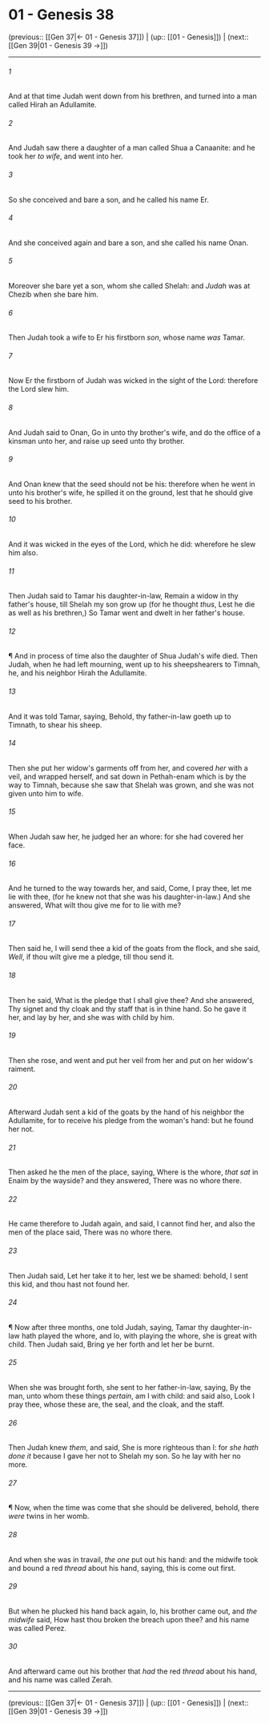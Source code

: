 # 01 - Genesis 38

(previous:: [[Gen 37|← 01 - Genesis 37]]) | (up:: [[01 - Genesis]]) | (next:: [[Gen 39|01 - Genesis 39 →]])

***


###### 1 
And at that time Judah went down from his brethren, and turned into a man called Hirah an Adullamite. 

###### 2 
And Judah saw there a daughter of a man called Shua a Canaanite: and he took her _to wife_, and went into her. 

###### 3 
So she conceived and bare a son, and he called his name Er. 

###### 4 
And she conceived again and bare a son, and she called his name Onan. 

###### 5 
Moreover she bare yet a son, whom she called Shelah: and _Judah_ was at Chezib when she bare him. 

###### 6 
Then Judah took a wife to Er his firstborn _son_, whose name _was_ Tamar. 

###### 7 
Now Er the firstborn of Judah was wicked in the sight of the Lord: therefore the Lord slew him. 

###### 8 
And Judah said to Onan, Go in unto thy brother's wife, and do the office of a kinsman unto her, and raise up seed unto thy brother. 

###### 9 
And Onan knew that the seed should not be his: therefore when he went in unto his brother's wife, he spilled it on the ground, lest that he should give seed to his brother. 

###### 10 
And it was wicked in the eyes of the Lord, which he did: wherefore he slew him also. 

###### 11 
Then Judah said to Tamar his daughter-in-law, Remain a widow in thy father's house, till Shelah my son grow up (for he thought _thus_, Lest he die as well as his brethren,) So Tamar went and dwelt in her father's house. 

###### 12 
¶ And in process of time also the daughter of Shua Judah's wife died. Then Judah, when he had left mourning, went up to his sheepshearers to Timnah, he, and his neighbor Hirah the Adullamite. 

###### 13 
And it was told Tamar, saying, Behold, thy father-in-law goeth up to Timnath, to shear his sheep. 

###### 14 
Then she put her widow's garments off from her, and covered _her_ with a veil, and wrapped herself, and sat down in Pethah-enam which is by the way to Timnah, because she saw that Shelah was grown, and she was not given unto him to wife. 

###### 15 
When Judah saw her, he judged her an whore: for she had covered her face. 

###### 16 
And he turned to the way towards her, and said, Come, I pray thee, let me lie with thee, (for he knew not that she was his daughter-in-law.) And she answered, What wilt thou give me for to lie with me? 

###### 17 
Then said he, I will send thee a kid of the goats from the flock, and she said, _Well_, if thou wilt give me a pledge, till thou send it. 

###### 18 
Then he said, What is the pledge that I shall give thee? And she answered, Thy signet and thy cloak and thy staff that is in thine hand. So he gave it her, and lay by her, and she was with child by him. 

###### 19 
Then she rose, and went and put her veil from her and put on her widow's raiment. 

###### 20 
Afterward Judah sent a kid of the goats by the hand of his neighbor the Adullamite, for to receive his pledge from the woman's hand: but he found her not. 

###### 21 
Then asked he the men of the place, saying, Where is the whore, _that sat_ in Enaim by the wayside? and they answered, There was no whore there. 

###### 22 
He came therefore to Judah again, and said, I cannot find her, and also the men of the place said, There was no whore there. 

###### 23 
Then Judah said, Let her take it to her, lest we be shamed: behold, I sent this kid, and thou hast not found her. 

###### 24 
¶ Now after three months, one told Judah, saying, Tamar thy daughter-in-law hath played the whore, and lo, with playing the whore, she is great with child. Then Judah said, Bring ye her forth and let her be burnt. 

###### 25 
When she was brought forth, she sent to her father-in-law, saying, By the man, unto whom these things _pertain_, am I with child: and said also, Look I pray thee, whose these are, the seal, and the cloak, and the staff. 

###### 26 
Then Judah knew _them_, and said, She is more righteous than I: for _she hath done it_ because I gave her not to Shelah my son. So he lay with her no more. 

###### 27 
¶ Now, when the time was come that she should be delivered, behold, there _were_ twins in her womb. 

###### 28 
And when she was in travail, _the one_ put out his hand: and the midwife took and bound a red _thread_ about his hand, saying, this is come out first. 

###### 29 
But when he plucked his hand back again, lo, his brother came out, and _the midwife_ said, How hast thou broken the breach upon thee? and his name was called Perez. 

###### 30 
And afterward came out his brother that _had_ the red _thread_ about his hand, and his name was called Zerah.

***

(previous:: [[Gen 37|← 01 - Genesis 37]]) | (up:: [[01 - Genesis]]) | (next:: [[Gen 39|01 - Genesis 39 →]])
